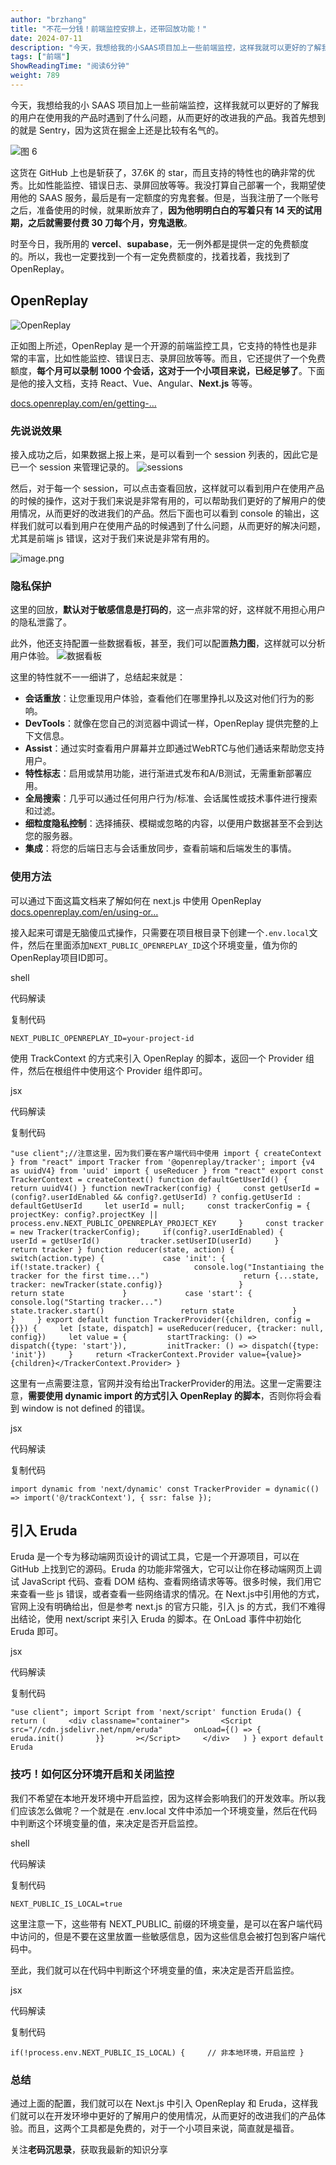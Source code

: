 ```yaml
---
author: "brzhang"
title: "不花一分钱！前端监控安排上，还带回放功能！"
date: 2024-07-11
description: "今天，我想给我的小SAAS项目加上一些前端监控，这样我就可以更好的了解我的用户在使用我的产品时遇到了什么问题，从而更好的改进我的产品。我首先想到的就是Sentry，因为这货在掘金上还是小有名气的"
tags: ["前端"]
ShowReadingTime: "阅读6分钟"
weight: 789
---
```

今天，我想给我的小 SAAS 项目加上一些前端监控，这样我就可以更好的了解我的用户在使用我的产品时遇到了什么问题，从而更好的改进我的产品。我首先想到的就是 Sentry，因为这货在掘金上还是比较有名气的。

![图 6](https://p3-xtjj-sign.byteimg.com/tos-cn-i-73owjymdk6/3f99da921ba8403cbc21beb671216531~tplv-73owjymdk6-jj-mark-v1:0:0:0:0:5o6Y6YeR5oqA5pyv56S-5Yy6IEAgYnJ6aGFuZw==:q75.awebp?rk3s=f64ab15b&x-expires=1727421419&x-signature=iR%2FkIXlKJcEl92PWPyhu%2FK5MpV8%3D)

这货在 GitHub 上也是斩获了，37.6K 的 star，而且支持的特性也的确非常的优秀。比如性能监控、错误日志、录屏回放等等。我没打算自己部署一个，我期望使用他的 SAAS 服务，最后是有一定额度的穷鬼套餐。但是，当我注册了一个账号之后，准备使用的时候，就果断放弃了，**因为他明明白白的写着只有 14 天的试用期，之后就需要付费 30 刀每个月，穷鬼退散**。

时至今日，我所用的 **vercel**、**supabase**，无一例外都是提供一定的免费额度的。所以，我也一定要找到一个有一定免费额度的，找着找着，我找到了 OpenReplay。

OpenReplay
----------

![OpenReplay](https://p3-xtjj-sign.byteimg.com/tos-cn-i-73owjymdk6/8d7163dbf149497e8caa8d8099c2328b~tplv-73owjymdk6-jj-mark-v1:0:0:0:0:5o6Y6YeR5oqA5pyv56S-5Yy6IEAgYnJ6aGFuZw==:q75.awebp?rk3s=f64ab15b&x-expires=1727421419&x-signature=hp5pfsrU3Z%2FXTvye%2BZa5TlzhXTc%3D)

正如图上所述，OpenReplay 是一个开源的前端监控工具，它支持的特性也是非常的丰富，比如性能监控、错误日志、录屏回放等等。而且，它还提供了一个免费额度，**每个月可以录制 1000 个会话，这对于一个小项目来说，已经足够了**。下面是他的接入文档，支持 React、Vue、Angular、**Next.js** 等等。

[docs.openreplay.com/en/getting-…](https://link.juejin.cn?target=https%3A%2F%2Fdocs.openreplay.com%2Fen%2Fgetting-started%2F "https://docs.openreplay.com/en/getting-started/")

### 先说说效果

接入成功之后，如果数据上报上来，是可以看到一个 session 列表的，因此它是已一个 session 来管理记录的。 ![sessions](https://p3-xtjj-sign.byteimg.com/tos-cn-i-73owjymdk6/0892be8ae7514c1583454c1a83b45d04~tplv-73owjymdk6-jj-mark-v1:0:0:0:0:5o6Y6YeR5oqA5pyv56S-5Yy6IEAgYnJ6aGFuZw==:q75.awebp?rk3s=f64ab15b&x-expires=1727421419&x-signature=01WmrG6WuPtP9UOkPPLPP2eWEu0%3D)

然后，对于每一个 session，可以点击查看回放，这样就可以看到用户在使用产品的时候的操作，这对于我们来说是非常有用的，可以帮助我们更好的了解用户的使用情况，从而更好的改进我们的产品。然后下面也可以看到 console 的输出，这样我们就可以看到用户在使用产品的时候遇到了什么问题，从而更好的解决问题，尤其是前端 js 错误，这对于我们来说是非常有用的。

![image.png](https://p3-xtjj-sign.byteimg.com/tos-cn-i-73owjymdk6/472e80eb4b4b483cb65fefe77a8c2950~tplv-73owjymdk6-jj-mark-v1:0:0:0:0:5o6Y6YeR5oqA5pyv56S-5Yy6IEAgYnJ6aGFuZw==:q75.awebp?rk3s=f64ab15b&x-expires=1727421419&x-signature=1oe29ouNBTmIUVsPOWGyqjQsnyM%3D)

### 隐私保护

这里的回放，**默认对于敏感信息是打码的**，这一点非常的好，这样就不用担心用户的隐私泄露了。

此外，他还支持配置一些数据看板，甚至，我们可以配置**热力图**，这样就可以分析用户体验。 ![数据看板](https://p3-xtjj-sign.byteimg.com/tos-cn-i-73owjymdk6/74fd4b243d694c0db924bc934e89eaab~tplv-73owjymdk6-jj-mark-v1:0:0:0:0:5o6Y6YeR5oqA5pyv56S-5Yy6IEAgYnJ6aGFuZw==:q75.awebp?rk3s=f64ab15b&x-expires=1727421419&x-signature=K2sXWjGQWUv7utjIFUv4Mwok5CM%3D)

这里的特性就不一一细讲了，总结起来就是：

*   **会话重放**：让您重现用户体验，查看他们在哪里挣扎以及这对他们行为的影响。
*   **DevTools**：就像在您自己的浏览器中调试一样，OpenReplay 提供完整的上下文信息。
*   **Assist**：通过实时查看用户屏幕并立即通过WebRTC与他们通话来帮助您支持用户。
*   **特性标志**：启用或禁用功能，进行渐进式发布和A/B测试，无需重新部署应用。
*   **全局搜索**：几乎可以通过任何用户行为/标准、会话属性或技术事件进行搜索和过滤。
*   **细粒度隐私控制**：选择捕获、模糊或忽略的内容，以便用户数据甚至不会到达您的服务器。
*   **集成**：将您的后端日志与会话重放同步，查看前端和后端发生的事情。

### 使用方法

可以通过下面这篇文档来了解如何在 next.js 中使用 OpenReplay [docs.openreplay.com/en/using-or…](https://link.juejin.cn?target=https%3A%2F%2Fdocs.openreplay.com%2Fen%2Fusing-or%2Fnext%2F "https://docs.openreplay.com/en/using-or/next/")

接入起来可谓是无脑傻瓜式操作，只需要在项目根目录下创建一个`.env.local`文件，然后在里面添加`NEXT_PUBLIC_OPENREPLAY_ID`这个环境变量，值为你的OpenReplay项目ID即可。

shell

 代码解读

复制代码

`NEXT_PUBLIC_OPENREPLAY_ID=your-project-id`

使用 TrackContext 的方式来引入 OpenReplay 的脚本，返回一个 Provider 组件，然后在根组件中使用这个 Provider 组件即可。

jsx

 代码解读

复制代码

`"use client";//注意这里，因为我们要在客户端代码中使用 import { createContext } from "react" import Tracker from '@openreplay/tracker'; import {v4 as uuidV4} from 'uuid' import { useReducer } from "react" export const TrackerContext = createContext() function defaultGetUserId() {    return uuidV4() } function newTracker(config) {     const getUserId = (config?.userIdEnabled && config?.getUserId) ? config.getUserId : defaultGetUserId     let userId = null;     const trackerConfig = {         projectKey: config?.projectKey || process.env.NEXT_PUBLIC_OPENREPLAY_PROJECT_KEY     }     const tracker = new Tracker(trackerConfig);     if(config?.userIdEnabled) {         userId = getUserId()         tracker.setUserID(userId)     }     return tracker } function reducer(state, action) {         switch(action.type) {             case 'init': {                 if(!state.tracker) {                     console.log("Instantiaing the tracker for the first time...")                     return {...state, tracker: newTracker(state.config)}                 }                 return state             }             case 'start': {                 console.log("Starting tracker...")                 state.tracker.start()                 return state             }         }     } export default function TrackerProvider({children, config = {}}) {     let [state, dispatch] = useReducer(reducer, {tracker: null, config})     let value = {         startTracking: () => dispatch({type: 'start'}),         initTracker: () => dispatch({type: 'init'})     }     return <TrackerContext.Provider value={value}>{children}</TrackerContext.Provider> }`

这里有一点需要注意，官网并没有给出TrackerProvider的用法。这里一定需要注意，**需要使用 dynamic import 的方式引入 OpenReplay 的脚本**，否则你将会看到 window is not defined 的错误。

jsx

 代码解读

复制代码

`import dynamic from 'next/dynamic' const TrackerProvider = dynamic(() => import('@/trackContext'), { ssr: false });`

引入 Eruda
--------

Eruda 是一个专为移动端网页设计的调试工具，它是一个开源项目，可以在 GitHub 上找到它的源码。Eruda 的功能非常强大，它可以让你在移动端网页上调试 JavaScript 代码、查看 DOM 结构、查看网络请求等等。很多时候，我们用它来查看一些 js 错误，或者查看一些网络请求的情况。在 Next.js中引用他的方式，官网上没有明确给出，但是参考 next.js 的官方只能，引入 js 的方式，我们不难得出结论，使用 next/script 来引入 Eruda 的脚本。在 OnLoad 事件中初始化 Eruda 即可。

jsx

 代码解读

复制代码

`"use client"; import Script from 'next/script' function Eruda() {   return (     <div classname="container">       <Script src="//cdn.jsdelivr.net/npm/eruda"       onLoad={() => {         eruda.init()       }}       ></Script>     </div>   ) } export default Eruda`

### 技巧！如何区分环境开启和关闭监控

我们不希望在本地开发环境中开启监控，因为这样会影响我们的开发效率。所以我们应该怎么做呢？一个就是在 .env.local 文件中添加一个环境变量，然后在代码中判断这个环境变量的值，来决定是否开启监控。

shell

 代码解读

复制代码

`NEXT_PUBLIC_IS_LOCAL=true`

这里注意一下，这些带有 NEXT\_PUBLIC\_ 前缀的环境变量，是可以在客户端代码中访问的，但是不要在这里放置一些敏感信息，因为这些信息会被打包到客户端代码中。

至此，我们就可以在代码中判断这个环境变量的值，来决定是否开启监控。

jsx

 代码解读

复制代码

`if(!process.env.NEXT_PUBLIC_IS_LOCAL) {     // 非本地环境，开启监控 }`

### 总结

通过上面的配置，我们就可以在 Next.js 中引入 OpenReplay 和 Eruda，这样我们就可以在开发环墋中更好的了解用户的使用情况，从而更好的改进我们的产品体验。而且，这两个工具都是免费的，对于一个小项目来说，简直就是福音。

关注**老码沉思录**，获取我最新的知识分享